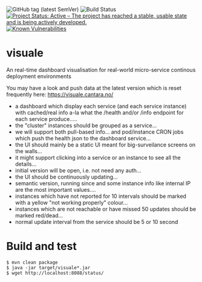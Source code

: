 ![GitHub tag (latest SemVer)](https://img.shields.io/github/v/tag/Cantara/visuale) ![Build Status](https://jenkins.quadim.ai/buildStatus/icon?job=visuale) [![Project Status: Active – The project has reached a stable, usable state and is being actively developed.](http://www.repostatus.org/badges/latest/active.svg)](http://www.repostatus.org/#active) [![Known Vulnerabilities](https://snyk.io/test/github/Cantara/visuale/badge.svg)](https://snyk.io/test/github/Cantara/visuale)

# visuale

An real-time dashboard visualisation for real-world micro-service continous deployment environments 

You may have a look and push data at the latest version which is reset frequently here: https://visuale.cantara.no/

* a dashboard which display each service (and each service instance) with cached/real info a-la what the /health and/or /info endpoint for each service produce.....   
* the "cluster" instances should be grouped as a service...   
* we will support both pull-based info... and pod/instance CRON jobs which push the health json to the dashboard service... 
* the UI should mainly be a static UI meant for big-surveilance screens on the walls...  
* it might support clicking into a service or an instance to see all the details...    
* initial version will be open, i.e. not need any auth... 
* the UI should be continuously updating...   
* semantic version, running since and some instance info like internal IP are the most important values....    
* instances which have not reported for 10 intervals should be marked with a yellow "not working properly" colour...
* instances which are not reachable or have missed 50 updates should be marked red/dead...  
* normal update interval from the service should be 5 or 10 second

# Build and test

```
$ mvn clean package
$ java -jar target/visuale*.jar
$ wget http://localhost:8088/status/
```
